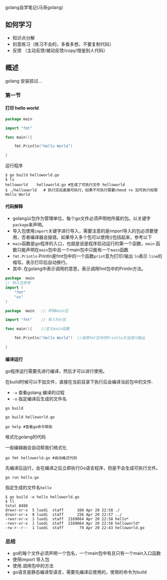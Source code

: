 golang自学笔记(马哥golang)

## 如何学习
- 知识点分解
- 刻意练习（练习不会的，多看多想，不要复制代码）
- 反馈 （主动反馈/被动反馈/copy/借鉴别人代码）

## 概述
golang 安装掠过...

### 第一节

#### 打印 hello world

```go
package main

import "fmt"

func main(){

	fmt.Println("Hello World")

}
```

运行程序

```shell script
$ go build helloworld.go 
$ ls
helloworld    helloworld.go #生成了可执行文件 helloworld
$ ./helloworld   # 执行完后直接可执行，如果不可执行需要chmod +x 加可执行权限
Hello World
```


#### 代码解释

- golang以包作为管理单位，每个go文件必须声明他所属的包。以关键字``package``来声明。
- 导入包使用``import``关键字进行导入，需要注意的是import导入的包必须要使用，否者编译器会报错。如果导入多个包可以使用()包括起来，参考以下
- ``main``函数是go程序的入口，也就是说是程序启动运行的第一个函数，``main`` 函数只能声明在``main``包中且一个main包中只能有一个``main``函数
- ``fmt.Println`` Println是fmt包中的一个函数``print``意为打印/输出 ``ln``表示 ``line``的缩写。表示打印后自动换行。
- 其中``.``在golang中表示调用的意思，表示调用fmt包中的Println方法。

```go
package  main
// 导入包参考
import (
	"fmt"
	"os"
)
```

```go
package  main   // 声明main包

import "fmt"    // 导入fmt包

func main(){    //定义main函数

	fmt.Println("Hello World")  //调用fmt包中的Println方法进行输出

}
```

#### 编译运行
go程序运行需要先进行编译，然后才可以进行使用。

在build时候可以不加文件，直接在当前目录下执行后会编译当前包中的文件. 
- ``-x`` 查看golang 编译的过程
- ``-o`` 指定编译后生成的文件名

```shell script
go build
```

```shell script
go build helloworld.go
```

```shell script
go help #查看go命令帮助
```

格式化golang的代码

一般编辑器会自动帮我们格式化

```shell script
go fmt helloworld.go #自动格式代码
```




先编译后运行，会在编译之后立即执行Go语言程序，但是不会生成可执行文件。
```shell script
go run hello.go
```

指定生成的文件名``hello``

```shell script
$ go build -o hello helloworld.go 
$ ll
total 8488
drwxr-xr-x  5 luodi  staff      160 Apr 20 22:58 ./
drwxr-xr-x  8 luodi  staff      256 Apr 20 22:57 ../
-rwxr-xr-x  1 luodi  staff  2169864 Apr 20 22:58 hello*
-rwxr-xr-x  1 luodi  staff  2169864 Apr 20 22:56 helloworld*
-rw-r--r--  1 luodi  staff       79 Apr 20 22:43 helloworld.go
```


### 总结

- go的每个文件必须声明一个包名，一个main包中有且只有一个main入口函数
- 使用import 导入包
- 使用.调用包中的方法
- go语言是静态编译型语言，需要先编译后使用的，使用的命令为build



